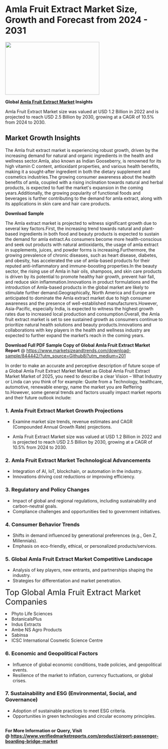 <H1>Amla Fruit Extract Market Size, Growth and Forecast from 2024 - 2031</H1><img class="aligncenter size-medium wp-image-584254" src="https://thirdeyenews.in/wp-content/uploads/2024/09/Global-Market-Research-300x168.jpeg" alt="" width="300" height="168" /><p><strong>Global&nbsp;<a href="https://www.marketsizeandtrends.com/download-sample/844442/?utm_source=Github8j?utm_medium=201">Amla Fruit Extract Market</a> Insights</strong></p><p>Amla Fruit Extract Market size was valued at USD 1.2 Billion in 2022 and is projected to reach USD 2.5 Billion by 2030, growing at a CAGR of 10.5% from 2024 to 2030.</p><p><h2>Market Growth Insights</h2> <p>The Amla fruit extract market is experiencing robust growth, driven by the increasing demand for natural and organic ingredients in the health and wellness sector.Amla, also known as Indian Gooseberry, is renowned for its high vitamin C content, antioxidant properties, and various health benefits, making it a sought-after ingredient in both the dietary supplement and cosmetics industries.The growing consumer awareness about the health benefits of amla, coupled with a rising inclination towards natural and herbal products, is expected to fuel the market's expansion in the coming years.Additionally, the growing popularity of functional foods and beverages is further contributing to the demand for amla extract, along with its applications in skin care and hair care products.</p> <p><strong>Download Sample</strong></p> <p>The Amla extract market is projected to witness significant growth due to several key factors.First, the increasing trend towards natural and plant-based ingredients in both food and beauty products is expected to sustain the demand for amla extract.As consumers become more health-conscious and seek out products with natural antioxidants, the usage of amla extract in supplements, juices, and powder forms is increasing.Furthermore, the growing prevalence of chronic diseases, such as heart disease, diabetes, and obesity, has accelerated the use of amla-based products for their reputed anti-inflammatory and immune-boosting properties.In the beauty sector, the rising use of Amla in hair oils, shampoos, and skin care products is driven by its potential to promote healthy hair growth, prevent hair fall, and reduce skin inflammation.Innovations in product formulations and the introduction of Amla-based products in the global market are likely to stimulate further demand.Geographically, North America and Europe are anticipated to dominate the Amla extract market due to high consumer awareness and the presence of well-established manufacturers.However, Asia-Pacific, especially India, is expected to witness the highest growth rates due to increased local production and consumption.Overall, the Amla fruit extract market is set to see sustained growth as consumers continue to prioritize natural health solutions and beauty products.Innovations and collaborations with key players in the health and wellness industry are expected to further expand the market’s reach in the coming years.</p> <p><span class=""><strong>Download Full PDF Sample Copy of Global Amla Fruit Extract Market Report</strong> @ <a href="https://www.marketsizeandtrends.com/download-sample/844442/?utm_source=Github8j?utm_medium=201" target="_blank">https://www.marketsizeandtrends.com/download-sample/844442/?utm_source=Github8j?utm_medium=201</a></span></p><p>In order to make an accurate and perceptive description of future scope of a Global&nbsp;Amla Fruit Extract Market Market as Global&nbsp;Amla Fruit Extract Market Market of 2025, you need to describe a clear Vision &ndash; What Industry or Linda can you think of for example: Quote from a Technology, healthcare, automotive, renewable energy, name the market you are Reffering to.However, some general trends and factors usually impact market reports and their future outlook include:</p><h3>1.&nbsp;<strong>Amla Fruit Extract Market Growth Projections</strong></h3><ul><li>Examine market size trends, revenue estimates and CAGR (Compounded Annual Growth Rate) projections.</li><li><p>Amla Fruit Extract Market size was valued at USD 1.2 Billion in 2022 and is projected to reach USD 2.5 Billion by 2030, growing at a CAGR of 10.5% from 2024 to 2030.</p></li></ul><h3>2.&nbsp;<strong>Amla Fruit Extract Market Technological Advancements</strong></h3><ul><li>Integration of AI, IoT, blockchain, or automation in the industry.</li><li>Innovations driving cost reductions or improving efficiency.</li></ul><h3>3.&nbsp;<strong>Regulatory and Policy Changes</strong></h3><ul><li>Impact of global and regional regulations, including sustainability and carbon-neutral goals.</li><li>Compliance challenges and opportunities tied to government initiatives.</li></ul><h3>4.&nbsp;<strong>Consumer Behavior Trends</strong></h3><ul><li>Shifts in demand influenced by generational preferences (e.g., Gen Z, Millennials).</li><li>Emphasis on eco-friendly, ethical, or personalized products/services.</li></ul><h3>5.&nbsp;<strong>Global Amla Fruit Extract Market Competitive Landscape</strong></h3><ul><li>Analysis of key players, new entrants, and partnerships shaping the industry.</li><li>Strategies for differentiation and market penetration.</li></ul><p data-pm-slice="1 1 []"><span style="color: inherit; font-family: inherit; font-size: 25px;">Top Global Amla Fruit Extract Market Companies</span></p><div class="" data-test-id=""><p><li>Phyto Life Sciences</li><li> BotanicalsPlus</li><li> Indus Extracts</li><li> Ambe NS Agro Products</li><li> Sabinsa</li><li> ICSC International Cosmetic Science Centre</li></p></div><h3>6.&nbsp;<strong>Economic and Geopolitical Factors</strong></h3><ul><li>Influence of global economic conditions, trade policies, and geopolitical events.</li><li>Resilience of the market to inflation, currency fluctuations, or global crises.</li></ul><h3>7.&nbsp;<strong>Sustainability and ESG (Environmental, Social, and Governance)</strong></h3><ul><li>Adoption of sustainable practices to meet ESG criteria.</li><li>Opportunities in green technologies and circular economy principles.</li></ul><h2><strong style="font-size: 14px;">For More Information or Query, Visit @&nbsp;</strong><a style="background-color: #ffffff; font-size: 14px;" href="https://www.marketsizeandtrends.com/report/amla-fruit-extract-market/" target="_blank">https://www.verifiedmarketreports.com/product/airport-passenger-boarding-bridge-market</a></h2>
